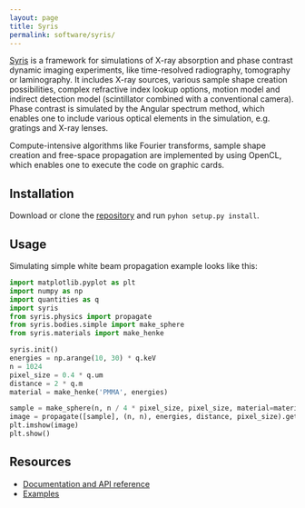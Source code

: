 ```yaml
---
layout: page
title: Syris
permalink: software/syris/
---
```


[Syris](https://github.com/ufo-kit/syris) is a framework for simulations of
X-ray absorption and phase contrast dynamic imaging experiments, like
time-resolved radiography, tomography or laminography. It includes X-ray
sources, various sample shape creation possibilities, complex refractive index
lookup options, motion model and indirect detection model (scintillator combined
with a conventional camera). Phase contrast is simulated by the Angular spectrum
method, which enables one to include various optical elements in the simulation,
e.g. gratings and X-ray lenses.

Compute-intensive algorithms like Fourier transforms, sample shape creation and
free-space propagation are implemented by using OpenCL, which enables one to
execute the code on graphic cards.

## Installation

Download or clone the [repository](https://github.com/ufo-kit/syris) and run
`pyhon setup.py install`.

## Usage

Simulating simple white beam propagation example looks like this:

```python
import matplotlib.pyplot as plt
import numpy as np
import quantities as q
import syris
from syris.physics import propagate
from syris.bodies.simple import make_sphere
from syris.materials import make_henke

syris.init()
energies = np.arange(10, 30) * q.keV
n = 1024
pixel_size = 0.4 * q.um
distance = 2 * q.m
material = make_henke('PMMA', energies)

sample = make_sphere(n, n / 4 * pixel_size, pixel_size, material=material)
image = propagate([sample], (n, n), energies, distance, pixel_size).get()
plt.imshow(image)
plt.show()
```

## Resources

* [Documentation and API reference](http://syris.readthedocs.io/en/latest)
* [Examples](https://github.com/ufo-kit/syris/tree/master/examples)
